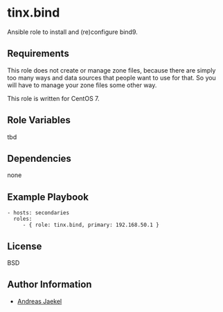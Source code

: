 tinx.bind
=========

Ansible role to install and (re)configure bind9.

Requirements
------------

This role does not create or manage zone files, because there are
simply too many ways and data sources that people want to use for
that. So you will have to manage your zone files some other way.

This role is written for CentOS 7.

Role Variables
--------------

tbd

Dependencies
------------

none

Example Playbook
----------------

    - hosts: secondaries
      roles:
         - { role: tinx.bind, primary: 192.168.50.1 }

License
-------

BSD

Author Information
------------------

 - [Andreas Jaekel](https://github.com/tinx/)
